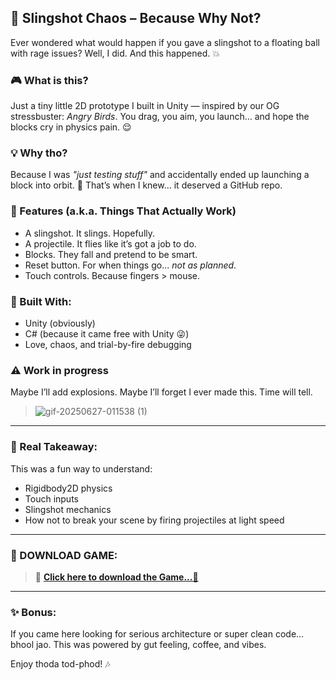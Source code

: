 ## 🐣 Slingshot Chaos – Because Why Not?

Ever wondered what would happen if you gave a slingshot to a floating ball with rage issues?
Well, I did. And this happened. 💥

### 🎮 What is this?

Just a tiny little 2D prototype I built in Unity — inspired by our OG stressbuster: *Angry Birds*.
You drag, you aim, you launch… and hope the blocks cry in physics pain. 😌

### 💡 Why tho?

Because I was *"just testing stuff"* and accidentally ended up launching a block into orbit. 🚀
That’s when I knew… it deserved a GitHub repo.

### 🧪 Features (a.k.a. Things That Actually Work)

* A slingshot. It slings. Hopefully.
* A projectile. It flies like it’s got a job to do.
* Blocks. They fall and pretend to be smart.
* Reset button. For when things go... *not as planned*.
* Touch controls. Because fingers > mouse.

### 📱 Built With:

* Unity (obviously)
* C# (because it came free with Unity 😜)
* Love, chaos, and trial-by-fire debugging

### ⚠️ Work in progress

Maybe I’ll add explosions.
Maybe I’ll forget I ever made this.
Time will tell.

>![gif-20250627-011538 (1)](https://github.com/user-attachments/assets/d967a3cf-120b-404f-b57d-64db912cba93)


---

### 🧠 Real Takeaway:

This was a fun way to understand:

* Rigidbody2D physics
* Touch inputs
* Slingshot mechanics
* How not to break your scene by firing projectiles at light speed

---

### 📲 DOWNLOAD GAME:

> 📱 [**Click here to download the Game...🔴**](https://drive.google.com/file/d/1tIJu-9ll9NUB5JSM1epQ5uFglbQ54IDf/view?usp=sharing)


---
### ✨ Bonus:

If you came here looking for serious architecture or super clean code... bhool jao.
This was powered by gut feeling, coffee, and vibes.

Enjoy thoda tod-phod! 🎶
